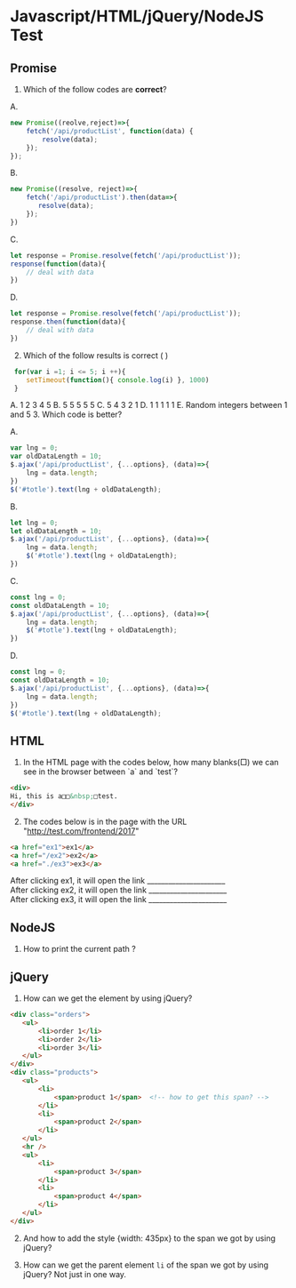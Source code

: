 # Javascript/HTML/jQuery/NodeJS Test
## Promise
1. Which of the follow codes are **correct**?  

A. 
```javascript
new Promise((reolve,reject)=>{
    fetch('/api/productList', function(data) {
        resolve(data);
    });
});
```
B.
```javascript
new Promise((resolve, reject)=>{
    fetch('/api/productList').then(data=>{
       resolve(data); 
    });
})
```
C.
```javascript
let response = Promise.resolve(fetch('/api/productList'));
response(function(data){
    // deal with data
})
```
D.
```javascript
let response = Promise.resolve(fetch('/api/productList'));
response.then(function(data){
    // deal with data
})
```
2. Which of the follow results is correct (  )
```javascript
 for(var i =1; i <= 5; i ++){
 	setTimeout(function(){ console.log(i) }, 1000)
 }
 ```
 A. 1 2 3 4 5
 B. 5 5 5 5 5
 C. 5 4 3 2 1
 D. 1 1 1 1 1
 E. Random integers between 1 and 5
3. Which code is better?

A.
```javascript
var lng = 0;
var oldDataLength = 10;
$.ajax('/api/productList', {...options}, (data)=>{
    lng = data.length;
})
$('#totle').text(lng + oldDataLength);
```
B.
```javascript
let lng = 0;
let oldDataLength = 10;
$.ajax('/api/productList', {...options}, (data)=>{
    lng = data.length;
    $('#totle').text(lng + oldDataLength);
})
```
C.
```javascript
const lng = 0;
const oldDataLength = 10;
$.ajax('/api/productList', {...options}, (data)=>{
    lng = data.length;
    $('#totle').text(lng + oldDataLength);
})
```
D.
```javascript
const lng = 0;
const oldDataLength = 10;
$.ajax('/api/productList', {...options}, (data)=>{
    lng = data.length;
})
$('#totle').text(lng + oldDataLength);
```
## HTML
1. In the HTML page with the codes below, how many blanks(□) we can see in the browser between \`a\` and \`test\`?
```HTML
<div>
Hi, this is a□□&nbsp;□test.
</div>
```
2. The codes below is in the page with the URL "http://test.com/frontend/2017"  
```HTML
<a href="ex1">ex1</a>
<a href="/ex2">ex2</a>
<a href="./ex3">ex3</a>
```
After clicking ex1, it will open the link ______________________  
After clicking ex2, it will open the link ______________________  
After clicking ex3, it will open the link ______________________  

## NodeJS
1. How to print the current path ?

## jQuery
1. How can we get the element by using jQuery?
 ```HTML
 <div class="orders">
    <ul>
        <li>order 1</li>
        <li>order 2</li>
        <li>order 3</li>
    </ul>
</div>
 <div class="products">
    <ul>
        <li>
            <span>product 1</span>  <!-- how to get this span? -->
        </li>
        <li>
            <span>product 2</span>
        </li>
    </ul>
    <hr />
    <ul>
        <li>
            <span>product 3</span>
        </li>
        <li>
            <span>product 4</span>
        </li>
    </ul>
</div>
 ```
2. And how to add the style {width: 435px} to the span we got by using jQuery?

3. How can we get the parent element `li` of the span we got by using jQuery? Not just in one way.
